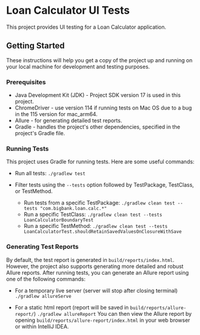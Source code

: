 # Loan Calculator UI Tests

This project provides UI testing for a Loan Calculator application. 

## Getting Started

These instructions will help you get a copy of the project up and running on your local machine for development and testing purposes.

### Prerequisites

- Java Development Kit (JDK) - Project SDK version 17 is used in this project.
- ChromeDriver - use version 114 if running tests on Mac OS due to a bug in the 115 version for mac_arm64.
- Allure - for generating detailed test reports.
- Gradle - handles the project's other dependencies, specified in the project's Gradle file.

### Running Tests

This project uses Gradle for running tests. Here are some useful commands:

- Run all tests:
`./gradlew test`

- Filter tests using the `--tests` option followed by TestPackage, TestClass, or TestMethod.

  - Run tests from a specific TestPackage: `./gradlew clean test --tests "com.bigbank.loan.calc.*"`
  - Run a specific TestClass: `./gradlew clean test --tests LoanCalculatorBoundaryTest `
  - Run a specific TestMethod: `./gradlew clean test --tests LoanCalculatorTest.shouldRetainSavedValuesOnClosureWithSave`


  
### Generating Test Reports

By default, the test report is generated in `build/reports/index.html`. However, the project also supports generating more detailed and robust Allure reports. After running tests, you can generate an Allure report using one of the following commands:

- For a temporary live server (server will stop after closing terminal)
`./gradlew allureServe`

- For a static html report (report will be saved in `build/reports/allure-report/`)
`./gradlew allureReport`
You can then view the Allure report by opening `build/reports/allure-report/index.html` in your web browser or within IntelliJ IDEA.
